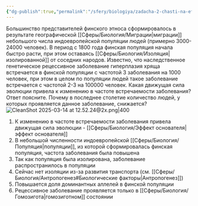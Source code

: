 ```yaml
---
{"dg-publish":true,"permalink":"/sfery/biologiya/zadacha-2-chasti-na-effekt-osnovatelya/","tags":["Эволюция"]}
---
```


Большинство представителей финского этноса сформировалось в результате географической [[Сферы/Биология/Миграции\|миграции]] небольшого числа индоевропейской популяции людей (примерно 3000-24000 человек). В период с 1800 года финская популяция начала быстро расти, при этом оставаясь [[Сферы/Биология/Изоляция\|изолированной]]
от соседних народов. Известно, что наследственное генетическое рецессивное заболевание гиперплазия хряща встречается в финской популяции с частотой 3 заболевания на 1000 человек, при этом в целом по популяции людей такое заболевание встречается с частотой 2-3 на 100000 человек. Какая движущая сила эволюции привела к изменению в частоте встречаемости заболевания? Ответ поясните. Почему в последнее столетие количество людей, у которых проявляется данное заболевание, снижается?
![CleanShot 2025-03-14 at 12.52.24@2x.png|400](/img/user/%D0%90%D1%80%D1%85%D0%B8%D0%B2/%D0%9A%D1%8D%D1%88/CleanShot%202025-03-14%20at%2012.52.24@2x.png)
1. К изменению в частоте встречаемости заболевания привела движущая сила эволюции - [[Сферы/Биология/Эффект основателя\|эффект основателя]] 
2. В небольшой численности индоевропейской [[Сферы/Биология/Популяция\|популяции]], из которой сформировалась финская популяция, частота заболевания была повышена 
3. Так как популяция была изолирована, заболевание распространилось в популяции 
4. Сейчас нет изоляции из-за развития транспорта (см. [[Сферы/Биология/Антропогенез#Биологические факторы\|Антропогенез]])
5. Повышается доля доминантных аллелей в финской популяции
6. Рецессивное заболевание проявляется только в [[Сферы/Биология/Гомозигота\|гомозиготном]] состоянии 